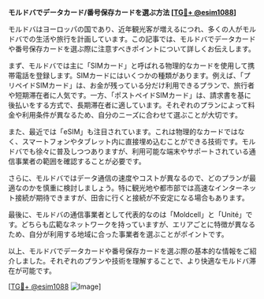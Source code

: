 **モルドバでデータカード/番号保存カードを選ぶ方法 [[TG💪+ @esim1088](https://t.me/s/esim1088)]**

モルドバはヨーロッパの国であり、近年観光客が増えるにつれ、多くの人がモルドバでの生活や旅行を計画しています。この記事では、モルドバでデータカードや番号保存カードを選ぶ際に注意すべきポイントについて詳しくお伝えします。

まず、モルドバでは主に「SIMカード」と呼ばれる物理的なカードを使用して携帯電話を登録します。SIMカードにはいくつかの種類があります。例えば、「プリペイドSIMカード」は、お金が残っている分だけ利用できるプランで、旅行者や短期滞在者に人気です。一方、「ポストペイドSIMカード」は、請求書を基に後払いをする方式で、長期滞在者に適しています。それぞれのプランによって料金や利用条件が異なるため、自分のニーズに合わせて選ぶことが大切です。

また、最近では「eSIM」も注目されています。これは物理的なカードではなく、スマートフォンやタブレット内に直接埋め込むことができる技術です。モルドバでも徐々に普及しつつありますが、利用可能な端末やサポートされている通信事業者の範囲を確認することが必要です。

さらに、モルドバではデータ通信の速度やコストが異なるので、どのプランが最適なのかを慎重に検討しましょう。特に観光地や都市部では高速なインターネット接続が期待できますが、田舎に行くと接続が不安定になる場合もあります。

最後に、モルドバの通信事業者として代表的なのは「Moldcell」と「Unité」です。どちらも広範なネットワークを持っていますが、エリアごとに特徴が異なるため、自分が利用する地域に合った事業者を選ぶことがポイントです。

以上、モルドバでデータカードや番号保存カードを選ぶ際の基本的な情報をご紹介しました。それぞれのプランや技術を理解することで、より快適なモルドバ滞在が可能です。

[[TG💪+ @esim1088](https://t.me/s/esim1088) ![Image](https://i.postimg.cc/Y0z9fWf4/image.png)]